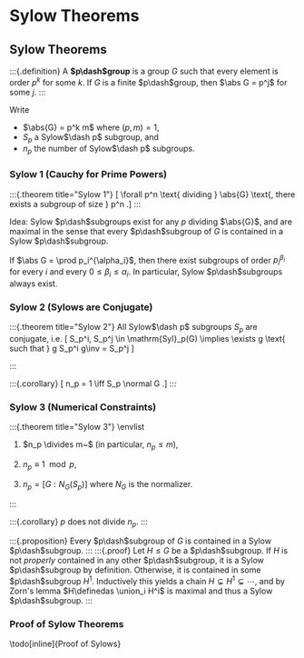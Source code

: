 # Sylow Theorems

## Sylow Theorems

:::{.definition}
A **$p\dash$group** is a group $G$ such that every element is order $p^k$ for some $k$.
  If $G$ is a finite $p\dash$group, then $\abs G = p^j$ for some $j$.
:::

Write


- $\abs{G} = p^k m$ where $(p, m) = 1$,
- $S_p$ a Sylow$\dash p$ subgroup, and
- $n_p$ the number of Sylow$\dash p$ subgroups.



### Sylow 1 (Cauchy for Prime Powers)


:::{.theorem title="Sylow 1"}
\[
\forall p^n \text{ dividing } \abs{G} \text{, there exists a subgroup of size } p^n
.\]
:::

Idea: Sylow $p\dash$subgroups exist for any $p$ dividing $\abs{G}$, and are maximal in the sense that every $p\dash$subgroup of $G$ is contained in a Sylow $p\dash$subgroup.

If $\abs G = \prod p_i^{\alpha_i}$, then there exist subgroups of order $p_i^{\beta_i}$ for every $i$ and every $0 \leq \beta_i \leq \alpha_i$.
In particular, Sylow $p\dash$subgroups always exist.

### Sylow 2 (Sylows are Conjugate)


:::{.theorem title="Sylow 2"}
All Sylow$\dash p$ subgroups $S_p$ are conjugate, i.e.
\[
S_p^i, S_p^j \in \mathrm{Syl}_p(G) \implies \exists g \text{ such that } g S_p^i g\inv = S_p^j
\]

:::


:::{.corollary}
\[
n_p = 1 \iff S_p \normal G
.\]
:::

### Sylow 3 (Numerical Constraints)


:::{.theorem title="Sylow 3"}
\envlist

1. $n_p \divides m~$ (in particular, $n_p \leq m$),

2. $n_p \equiv 1 \mod p$,

3. $n_p = [G : N_G(S_p)]$ where $N_G$ is the normalizer.

:::



:::{.corollary}
$p$ does not divide $n_p$.
:::

:::{.proposition}
Every $p\dash$subgroup of $G$ is contained in a Sylow $p\dash$subgroup.
:::
:::{.proof}
Let $H \leq G$ be a $p\dash$subgroup.
If $H$ is not *properly* contained in any other $p\dash$subgroup, it is a Sylow $p\dash$subgroup by definition.
Otherwise, it is contained in some $p\dash$subgroup $H^1$.
Inductively this yields a chain $H \subsetneq H^1 \subsetneq \cdots$, and by Zorn's lemma $H\definedas \union_i H^i$ is maximal and thus a Sylow $p\dash$subgroup.
:::

### Proof of Sylow Theorems

\todo[inline]{Proof of Sylows}


